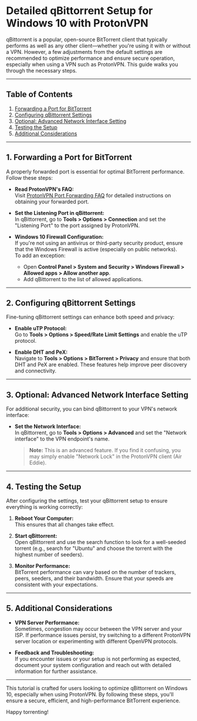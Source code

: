 # Detailed qBittorrent Setup for Windows 10 with ProtonVPN

qBittorrent is a popular, open-source BitTorrent client that typically performs as well as any other client—whether you're using it with or without a VPN. However, a few adjustments from the default settings are recommended to optimize performance and ensure secure operation, especially when using a VPN such as ProtonVPN. This guide walks you through the necessary steps.

---

## Table of Contents

1. [Forwarding a Port for BitTorrent](#1-forwarding-a-port-for-bittorrent)
2. [Configuring qBittorrent Settings](#2-configuring-qbittorrent-settings)
3. [Optional: Advanced Network Interface Setting](#3-optional-advanced-network-interface-setting)
4. [Testing the Setup](#4-testing-the-setup)
5. [Additional Considerations](#5-additional-considerations)

---

## 1. Forwarding a Port for BitTorrent

A properly forwarded port is essential for optimal BitTorrent performance. Follow these steps:

- **Read ProtonVPN's FAQ:**  
  Visit [ProtonVPN Port Forwarding FAQ](https://ProtonVPN.org/faq/port_forwarding/) for detailed instructions on obtaining your forwarded port.

- **Set the Listening Port in qBittorrent:**  
  In qBittorrent, go to **Tools > Options > Connection** and set the "Listening Port" to the port assigned by ProtonVPN.

- **Windows 10 Firewall Configuration:**  
  If you're not using an antivirus or third-party security product, ensure that the Windows Firewall is active (especially on public networks).  
  To add an exception:
  - Open **Control Panel > System and Security > Windows Firewall > Allowed apps > Allow another app**.
  - Add qBittorrent to the list of allowed applications.

---

## 2. Configuring qBittorrent Settings

Fine-tuning qBittorrent settings can enhance both speed and privacy:

- **Enable uTP Protocol:**  
  Go to **Tools > Options > Speed/Rate Limit Settings** and enable the uTP protocol.

- **Enable DHT and PeX:**  
  Navigate to **Tools > Options > BitTorrent > Privacy** and ensure that both DHT and PeX are enabled. These features help improve peer discovery and connectivity.

---

## 3. Optional: Advanced Network Interface Setting

For additional security, you can bind qBittorrent to your VPN's network interface:

- **Set the Network Interface:**  
  In qBittorrent, go to **Tools > Options > Advanced** and set the "Network interface" to the VPN endpoint's name.  
  > **Note:** This is an advanced feature. If you find it confusing, you may simply enable "Network Lock" in the ProtonVPN client (Air Eddie).

---

## 4. Testing the Setup

After configuring the settings, test your qBittorrent setup to ensure everything is working correctly:

1. **Reboot Your Computer:**  
   This ensures that all changes take effect.

2. **Start qBittorrent:**  
   Open qBittorrent and use the search function to look for a well-seeded torrent (e.g., search for "Ubuntu" and choose the torrent with the highest number of seeders).

3. **Monitor Performance:**  
   BitTorrent performance can vary based on the number of trackers, peers, seeders, and their bandwidth. Ensure that your speeds are consistent with your expectations.

---

## 5. Additional Considerations

- **VPN Server Performance:**  
  Sometimes, congestion may occur between the VPN server and your ISP. If performance issues persist, try switching to a different ProtonVPN server location or experimenting with different OpenVPN protocols.

- **Feedback and Troubleshooting:**  
  If you encounter issues or your setup is not performing as expected, document your system configuration and reach out with detailed information for further assistance.

---

This tutorial is crafted for users looking to optimize qBittorrent on Windows 10, especially when using ProtonVPN. By following these steps, you'll ensure a secure, efficient, and high-performance BitTorrent experience.

Happy torrenting!
